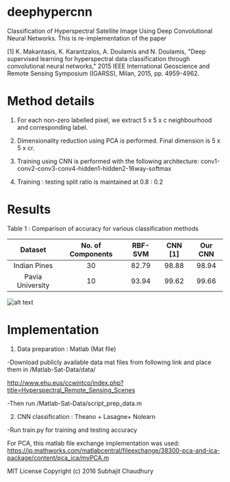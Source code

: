 # deephypercnn
Classification of Hyperspectral Satellite Image Using Deep Convolutional Neural Networks. This is re-implementation of the paper 

[1] K. Makantasis, K. Karantzalos, A. Doulamis and N. Doulamis, "Deep supervised learning for hyperspectral data classification through convolutional neural networks," 2015 IEEE International Geoscience and Remote Sensing Symposium (IGARSS), Milan, 2015, pp. 4959-4962.

# Method details
1) For each non-zero labelled pixel, we extract 5 x 5 x c neighbourhood and corresponding label.

2) Dimensionality reduction using PCA is performed. Final dimension is 5 x 5 x cr.

3) Training using CNN is performed with the following architecture:
  conv1-conv2-conv3-conv4-hidden1-hidden2-16way-softmax
  
4) Training : testing split ratio is maintained at 0.8 : 0.2

# Results

Table 1 : Comparison of accuracy for various classification methods

|      Dataset     	| No. of Components 	| RBF-SVM 	| CNN [1] 	| Our CNN 	|
|:----------------:	|:-----------------:	|:-------:	|:-------:	|:-------:	|
|   Indian Pines   	|         30        	|  82.79  	|  98.88  	|  98.94  	|
| Pavia University 	|         10        	|  93.94  	|  99.62  	|  99.66  	|


![alt text](/Assets/Image_results.png "Classification results on both dataset. Only 16 non-zero labels are tested")

# Implementation
1) Data preparation : Matlab (Mat file)

-Download publicly available data mat files from following link and place them in /Matlab-Sat-Data/data/

http://www.ehu.eus/ccwintco/index.php?title=Hyperspectral_Remote_Sensing_Scenes


-Then run /Matlab-Sat-Data/script_prep_data.m

2) CNN classification : Theano + Lasagne+ Nolearn

-Run train.py for training and testing accuracy



For PCA, this matlab file exchange implementation was used:
https://jp.mathworks.com/matlabcentral/fileexchange/38300-pca-and-ica-package/content/pca_ica/myPCA.m

MIT License
Copyright (c) 2016 Subhajit Chaudhury
